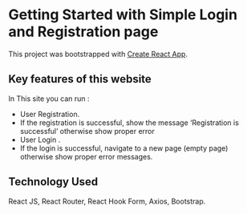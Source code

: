 # Getting Started with Simple Login and Registration page

This project was bootstrapped with [Create React App](https://brave-liskov-5235ad.netlify.app/).

## Key features of this website
In This site you can run :
- User Registration.
- If the registration is successful, show the message ‘Registration is successful’ otherwise show proper error
- User Login .
- If the login is successful, navigate to a new page (empty page) otherwise show proper error messages.

## Technology Used
React JS, React Router, React Hook Form, Axios, Bootstrap.